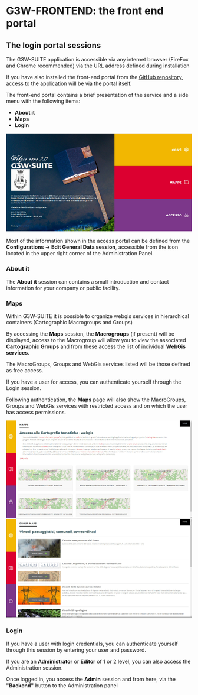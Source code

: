 # G3W-FRONTEND: the front end portal
## The login portal sessions
The G3W-SUITE application is accessible via any internet browser (FireFox and Chrome recommended) via the URL address defined during installation

If you have also installed the front-end portal from the [GitHub repository](https://github.com/g3w-suite/g3w-admin-frontend), access to the application will be via the portal itself.

The front-end portal contains a brief presentation of the service and a side menu with the following items:
 * **About it**
 * **Maps**
 * **Login**

![Project title settings](images/manual/g3wsuite_portal_frontend.png)

Most of the information shown in the access portal can be defined from the **Configurations -> Edit General Data session**, accessible from the icon located in the upper right corner of the Administration Panel.

### About it
The **About it** session can contains a small introduction and contact information for your company or public facility.

### Maps
Within G3W-SUITE it is possible to organize webgis services in hierarchical containers (Cartographic Macrogroups and Groups)

By accessing the **Maps** session, the **Macrogroups** (if present) will be displayed, access to the Macrogroup will allow you to view the associated **Cartographic Groups** and from these access the list of individual **WebGis services**.

The MacroGroups, Groups and WebGis services listed will be those defined as free access.

If you have a user for access, you can authenticate yourself through the Login session.

Following authentication, the **Maps** page will also show the MacroGroups, Groups and WebGis services with restricted access and on which the user has access permissions.

![Project title settings](images/manual/g3wsuite_portal_macrogroups.png)
![Project title settings](images/manual/g3wsuite_portal_groups.png)

### Login
If you have a user with login credentials, you can authenticate yourself through this session by entering your user and password.

If you are an **Administrator** or **Editor** of 1 or 2 level, you can also access the Administration session.

Once logged in, you access the **Admin** session and from here, via the **"Backend"** button to the Administration panel
